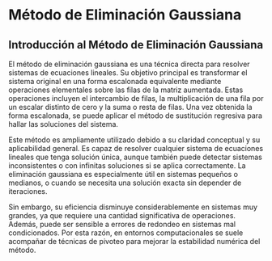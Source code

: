 # Método de Eliminación Gaussiana
## Introducción al Método de Eliminación Gaussiana
El método de eliminación gaussiana es una técnica directa para resolver sistemas de ecuaciones lineales. Su objetivo principal es transformar el sistema original en una forma escalonada equivalente mediante operaciones elementales sobre las filas de la matriz aumentada. Estas operaciones incluyen el intercambio de filas, la multiplicación de una fila por un escalar distinto de cero y la suma o resta de filas. Una vez obtenida la forma escalonada, se puede aplicar el método de sustitución regresiva para hallar las soluciones del sistema.

Este método es ampliamente utilizado debido a su claridad conceptual y su aplicabilidad general. Es capaz de resolver cualquier sistema de ecuaciones lineales que tenga solución única, aunque también puede detectar sistemas inconsistentes o con infinitas soluciones si se aplica correctamente. La eliminación gaussiana es especialmente útil en sistemas pequeños o medianos, o cuando se necesita una solución exacta sin depender de iteraciones.

Sin embargo, su eficiencia disminuye considerablemente en sistemas muy grandes, ya que requiere una cantidad significativa de operaciones. Además, puede ser sensible a errores de redondeo en sistemas mal condicionados. Por esta razón, en entornos computacionales se suele acompañar de técnicas de pivoteo para mejorar la estabilidad numérica del método.


